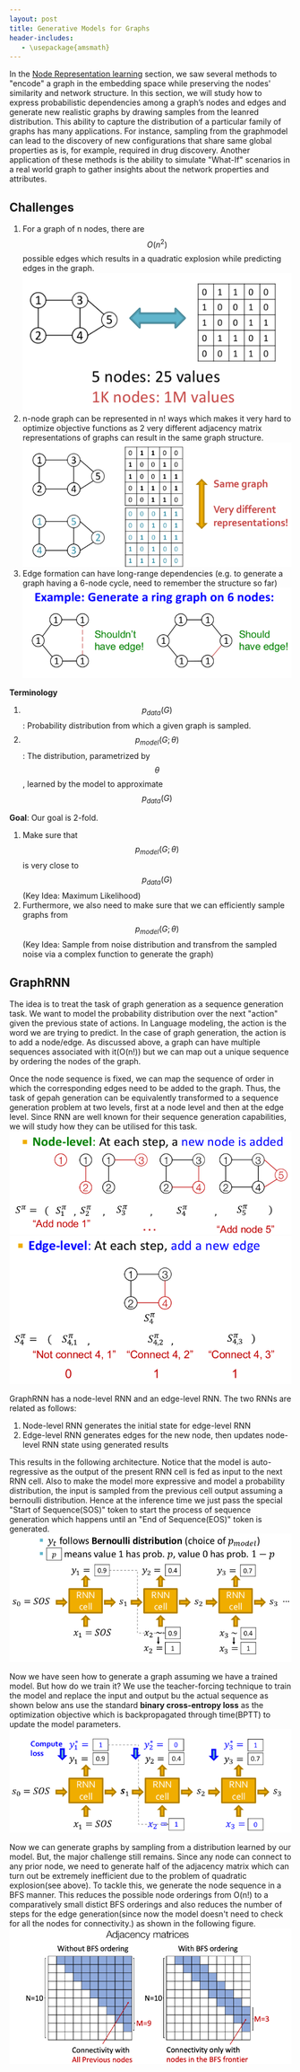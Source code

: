 ```yaml
---
layout: post
title: Generative Models for Graphs
header-includes:
   - \usepackage{amsmath}
---
```


In the [Node Representation learning](node-representation-learning.md) section, we saw several methods to "encode" a graph in the embedding space while preserving the nodes' similarity and network structure. In this section, we will study how to express probabilistic dependencies among a graph’s nodes and edges and generate new realistic graphs by drawing samples from the leanred distribution. This ability to capture the distribution of a particular family of graphs has many applications. For instance, sampling from the graphmodel can lead to the discovery of new configurations that share same global properties as is, for example, required in drug discovery. Another application of these methods is the ability to simulate "What-If" scenarios in a real world graph to gather insights about the network properties and attributes.

## Challenges 
1. For a graph of n nodes, there are $$O(n^2)$$ possible edges which results in a quadratic explosion while predicting edges in the graph.
![quadratic_explosion](../assets/img/quadratic_explosion.png?style=centerme)
2. n-node graph can be represented in n! ways which makes it very hard to optimize objective functions as 2 very different adjacency matrix representations of graphs can result in the same graph structure.
![permutation_invariant](../assets/img/permutation_invariant.png?style=centerme)
3. Edge formation can have long-range dependencies (e.g. to generate a graph having a 6-node cycle, need to remember the structure so far)
![long_range_dependency](../assets/img/long_range_dependency.png?style=centerme)

**Terminology**
1. $$p_{data}(G)$$: Probability distribution from which a given graph is sampled.
2. $$p_{model}(G;\theta)$$: The distribution, parametrized by $$\theta$$, learned by the model to approximate $$p_{data}(G)$$

**Goal**: Our goal is 2-fold. 
1. Make sure that $$p_{model}(G;\theta)$$ is very close to $$p_{data}(G)$$ (Key Idea: Maximum Likelihood)
2. Furthermore, we also need to make sure that we can efficiently sample graphs from $$p_{model}(G;\theta)$$ (Key Idea: Sample from noise distribution and transfrom the sampled noise via a complex function to generate the graph)

## GraphRNN
The idea is to treat the task of graph generation as a sequence generation task. We want to model the probability distribution over the next "action" given the previous state of actions. In Language modeling, the action is the word we are trying to predict. In the case of graph generation, the action is to add a node/edge. As discussed above, a graph can have multiple sequences associated with it(O(n!)) but we can map out a unique sequence by ordering the nodes of the graph. 

Once the node sequence is fixed, we can map the sequence of order in which the corresponding edges need to be added to the graph. Thus, the task of gepah generation can be equivalently transformed to a sequence generation problem at two levels, first at a node level and then at the edge level. Since RNN are well known for their sequence generation capabilities, we will study how they can be utilised for this task.
![node_sequence](../assets/img/node_sequence.png?style=centerme)
![edge_sequence](../assets/img/edge_sequence.png?style=centerme)

GraphRNN has a node-level RNN and an edge-level RNN. The two RNNs are related as follows:
1. Node-level RNN generates the initial state for edge-level RNN
2. Edge-level RNN generates edges for the new node, then updates node-level RNN state using generated results

This results in the following architecture. Notice that the model is auto-regressive as the output of the present RNN cell is fed as input to the next RNN cell. Also to make the model more expressive and model a probability distribution, the input is sampled from the previous cell output assuming a bernoulli distribution. Hence at the inference time we just pass the special "Start of Sequence(SOS)" token to start the process of sequence generation which happens until an "End of Sequence(EOS)" token is generated. 
![rnn_inference](../assets/img/rnn_inference.png?style=centerme)

Now we have seen how to generate a graph assuming we have a trained model. But how do we train it? We use the teacher-forcing technique to train the model and replace the input and output bu the actual sequence as shown below ans use the standard **binary cross-entropy loss** as the optimization objective which is backpropagated through time(BPTT) to update the model parameters.
![rnn_training](../assets/img/rnn_training.png?style=centerme)

Now we can generate graphs by sampling from a distribution learned by our model. But, the major challenge still remains. Since any node can connect to any prior node, we need to generate half of the adjacency matrix which can turn out be extremely inefficient due to the problem of quadratic explosion(see above). To tackle this, we generate the node sequence in a BFS manner. This reduces the possible node orderings from O(n!) to a comparatively small distict BFS orderings and also reduces the number of steps for the edge generation(since now the model doesn't need to check for all the nodes for connectivity.) as shown in the following figure.
![bfs_ordering](../assets/img/bfs_ordering.png?style=centerme)